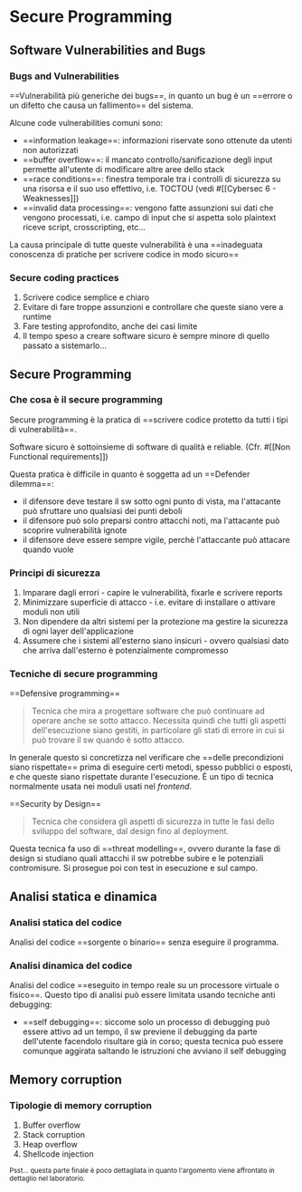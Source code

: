 # Secure Programming

## Software Vulnerabilities and Bugs

### Bugs and Vulnerabilities

==Vulnerabilità più generiche dei bugs==, in quanto un bug è un ==errore o un difetto che causa un fallimento== del sistema.

Alcune code vulnerabilities comuni sono:
- ==information leakage==: informazioni riservate sono ottenute da utenti non autorizzati
- ==buffer overflow==: il mancato controllo/sanificazione degli input permette all'utente di modificare altre aree dello stack 
- ==race conditions==: finestra temporale tra i controlli di sicurezza su una risorsa e il suo uso effettivo, i.e. TOCTOU (vedi #[[Cybersec 6 - Weaknesses]])
- ==invalid data processing==: vengono fatte assunzioni sui dati che vengono processati, i.e. campo di input che si aspetta solo plaintext riceve script, crosscripting, etc...

La causa principale di tutte queste vulnerabilità è una ==inadeguata conoscenza di pratiche per scrivere codice in modo sicuro==

### Secure coding practices

1. Scrivere codice semplice e chiaro
2. Evitare di fare troppe assunzioni e controllare che queste siano vere a runtime
3. Fare testing approfondito, anche dei casi limite
4. Il tempo speso a creare software sicuro è sempre minore di quello passato a sistemarlo...

## Secure Programming

### Che cosa è il secure programming

Secure programming è la pratica di ==scrivere codice protetto da tutti i tipi di vulnerabilità==. 

Software sicuro è sottoinsieme di software di qualità e reliable. (Cfr. #[[Non Functional requirements]])

Questa pratica è difficile in quanto è soggetta ad un ==Defender dilemma==:
- il difensore deve testare il sw sotto ogni punto di vista, ma l'attacante può sfruttare uno qualsiasi dei punti deboli
- il difensore può solo preparsi contro attacchi noti, ma l'attacante può scoprire vulnerabilità ignote
- il difensore deve essere sempre vigile, perchè l'attaccante può attacare quando vuole

### Principi di sicurezza

1. Imparare dagli errori - capire le vulnerabilità, fixarle e scrivere reports
2. Minimizzare superficie di attacco - i.e. evitare di installare o attivare moduli non utili
3. Non dipendere da altri sistemi per la protezione ma gestire la sicurezza di ogni layer dell'applicazione
4. Assumere che i sistemi all'esterno siano insicuri - ovvero qualsiasi dato che arriva dall'esterno è potenzialmente compromesso

### Tecniche di secure programming

==Defensive programming==
>Tecnica che mira a progettare software che può continuare ad operare anche se sotto attacco. Necessita quindi che tutti gli aspetti dell'esecuzione siano gestiti, in particolare gli stati di errore in cui si può trovare il sw quando è sotto attacco.

In generale questo si concretizza nel verificare che ==delle precondizioni siano rispettate== prima di eseguire certi metodi, spesso pubblici o esposti, e che queste siano rispettate durante l'esecuzione. È un tipo di tecnica normalmente usata nei moduli usati nel *frontend*.

==Security by Design==
>Tecnica che considera gli aspetti di sicurezza in tutte le fasi dello sviluppo del software, dal design fino al deployment.

Questa tecnica fa uso di ==threat modelling==, ovvero durante la fase di design si studiano quali attacchi il sw potrebbe subire e le potenziali contromisure. Si prosegue poi con test in esecuzione e sul campo.

## Analisi statica e dinamica

### Analisi statica del codice

Analisi del codice ==sorgente o binario== senza eseguire il programma.

### Analisi dinamica del codice

Analisi del codice ==eseguito in tempo reale su un processore virtuale o fisico==.
Questo tipo di analisi può essere limitata usando tecniche anti debugging:
- ==self debugging==: siccome solo un processo di debugging può essere attivo ad un tempo, il sw previene il debugging da parte dell'utente facendolo risultare già in corso; questa tecnica può essere comunque aggirata saltando le istruzioni che avviano il self debugging

## Memory corruption

### Tipologie di memory corruption

1. Buffer overflow
2. Stack corruption
3. Heap overflow
4. Shellcode injection

<small> Psst... questa parte finale è poco dettagliata in quanto l'argomento viene affrontato in dettaglio nel laboratorio. </small>